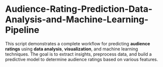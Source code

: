 # Audience-Rating-Prediction-Data-Analysis-and-Machine-Learning-Pipeline
This script demonstrates a complete workflow for predicting **audience ratings** using **data analysis**, **visualization**, and  machine learning  techniques. The goal is to extract insights, preprocess data, and build a predictive model to determine audience ratings based on various features.
